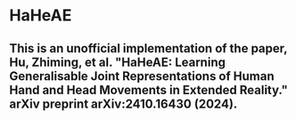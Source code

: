 # HaHeAE
## This is an unofficial implementation of the paper, Hu, Zhiming, et al. "HaHeAE: Learning Generalisable Joint Representations of Human Hand and Head Movements in Extended Reality." arXiv preprint arXiv:2410.16430 (2024).
